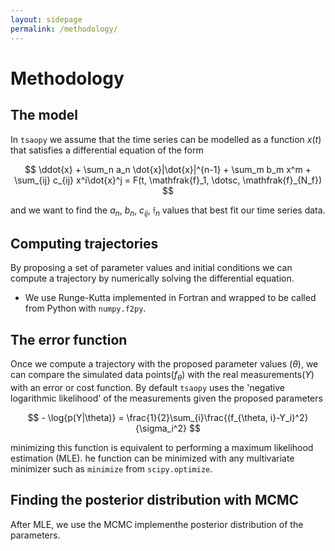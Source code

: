 ```yaml
---
layout: sidepage
permalink: /methodology/
---
```


# Methodology

## The model

In `tsaopy` we assume that the time series can be modelled as a function $x(t)$ that satisfies a differential equation of the form

$$ \ddot{x} + \sum_n a_n \dot{x}|\dot{x}|^{n-1} + \sum_m b_m x^m + \sum_{ij} c_{ij} x^i\dot{x}^j = F(t, \mathfrak{f}_1, \dotsc, \mathfrak{f}_{N_f}) $$

and we want to find the $a_n$, $b_n$, $c_{ij}$, $\mathfrak{f}_n$ values that best fit our time series data.

## Computing trajectories

By proposing a set of parameter values and initial conditions we can compute a trajectory by numerically solving the differential equation.

* We use Runge-Kutta implemented in Fortran and wrapped to be called from Python with `numpy.f2py`.

## The error function

Once we compute a trajectory with the proposed parameter values ($\theta$), we can compare the simulated data points($f_\theta$) with the real measurements($Y$) with an error or cost function. By default `tsaopy` uses the 'negative logarithmic likelihood' of the measurements given the proposed parameters

$$ - \log{p(Y|\theta)} = \frac{1}{2}\sum_{i}\frac{(f_{\theta, i}-Y_i)^2}{\sigma_i^2} $$

minimizing this function is equivalent to performing a maximum likelihood estimation (MLE). he function can be minimized with any multivariate minimizer such as `minimize` from  `scipy.optimize`.

## Finding the posterior distribution with MCMC

After MLE, we use the MCMC implementhe posterior distribution of the parameters. 
